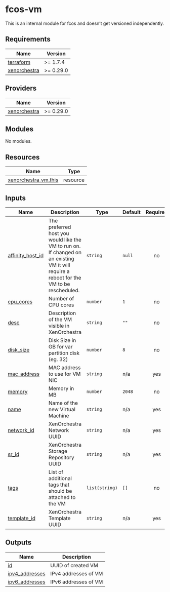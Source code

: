 # fcos-vm

This is an internal module for fcos and doesn’t get versioned independently.

<!-- BEGIN_TF_DOCS -->
## Requirements

| Name | Version |
|------|---------|
| <a name="requirement_terraform"></a> [terraform](#requirement\_terraform) | >= 1.7.4 |
| <a name="requirement_xenorchestra"></a> [xenorchestra](#requirement\_xenorchestra) | >= 0.29.0 |

## Providers

| Name | Version |
|------|---------|
| <a name="provider_xenorchestra"></a> [xenorchestra](#provider\_xenorchestra) | >= 0.29.0 |

## Modules

No modules.

## Resources

| Name | Type |
|------|------|
| [xenorchestra_vm.this](https://registry.terraform.io/providers/vatesfr/xenorchestra/latest/docs/resources/vm) | resource |

## Inputs

| Name | Description | Type | Default | Required |
|------|-------------|------|---------|:--------:|
| <a name="input_affinity_host_id"></a> [affinity\_host\_id](#input\_affinity\_host\_id) | The preferred host you would like the VM to run on. If changed on an existing VM it will require a reboot for the VM to be rescheduled. | `string` | `null` | no |
| <a name="input_cpu_cores"></a> [cpu\_cores](#input\_cpu\_cores) | Number of CPU cores | `number` | `1` | no |
| <a name="input_desc"></a> [desc](#input\_desc) | Description of the VM visible in XenOrchestra | `string` | `""` | no |
| <a name="input_disk_size"></a> [disk\_size](#input\_disk\_size) | Disk Size in GB for var partition disk (eg. 32) | `number` | `8` | no |
| <a name="input_mac_address"></a> [mac\_address](#input\_mac\_address) | MAC address to use for VM NIC | `string` | n/a | yes |
| <a name="input_memory"></a> [memory](#input\_memory) | Memory in MB | `number` | `2048` | no |
| <a name="input_name"></a> [name](#input\_name) | Name of the new Virtual Machine | `string` | n/a | yes |
| <a name="input_network_id"></a> [network\_id](#input\_network\_id) | XenOrchestra Network UUID | `string` | n/a | yes |
| <a name="input_sr_id"></a> [sr\_id](#input\_sr\_id) | XenOrchestra Storage Repository UUID | `string` | n/a | yes |
| <a name="input_tags"></a> [tags](#input\_tags) | List of additional tags that should be attached to the VM | `list(string)` | `[]` | no |
| <a name="input_template_id"></a> [template\_id](#input\_template\_id) | XenOrchestra Template UUID | `string` | n/a | yes |

## Outputs

| Name | Description |
|------|-------------|
| <a name="output_id"></a> [id](#output\_id) | UUID of created VM |
| <a name="output_ipv4_addresses"></a> [ipv4\_addresses](#output\_ipv4\_addresses) | IPv4 addresses of VM |
| <a name="output_ipv6_addresses"></a> [ipv6\_addresses](#output\_ipv6\_addresses) | IPv6 addresses of VM |
<!-- END_TF_DOCS -->
